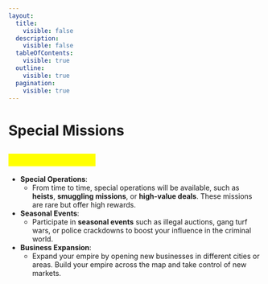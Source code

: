 ```yaml
---
layout:
  title:
    visible: false
  description:
    visible: false
  tableOfContents:
    visible: true
  outline:
    visible: true
  pagination:
    visible: true
---
```


# Special Missions

## <mark style="color:yellow;">Special Missions</mark>

* **Special Operations**:
  * From time to time, special operations will be available, such as **heists**, **smuggling missions**, or **high-value deals**. These missions are rare but offer high rewards.
* **Seasonal Events**:
  * Participate in **seasonal events** such as illegal auctions, gang turf wars, or police crackdowns to boost your influence in the criminal world.
* **Business Expansion**:
  * Expand your empire by opening new businesses in different cities or areas. Build your empire across the map and take control of new markets.

